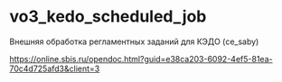 # vo3_kedo_scheduled_job <br>
Внешняя обработка регламентных заданий для КЭДО (ce_saby) <br>

https://online.sbis.ru/opendoc.html?guid=e38ca203-6092-4ef5-81ea-70c4d725afd3&client=3

